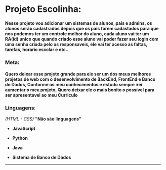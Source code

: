 # Projeto Escolinha:

#### Nesse projeto vou adicionar um sistemas de alunos, pais e admins, os alunos serão cadastrados depois que os pais forem cadastados para que nos podemos ter um controle melhor do aluno, cada aluno vai ter um RA(id) unico que quando criado esse aluno vai poder fazer seu login com uma senha criada pelo os responsaveis, ele vai ter acesso as faltas, tarefas, horario escolar e etc..

### Meta:

#### Quero deixar esse projeto grande para ele ser um dos meus melhores projetos de web com o desenvolvimento de BackEnd, FrontEnd e Banco de Dados, Conforme os meu conhecimentos e estudo sempre irei aumentar o meu projeto, Quero deixar ele o mais bonito o possível para ser apresentavel ao meu Curriculo

### Linguagens: 

*(HTML - CSS)* **"Não são linguagens"** 

- **JavaScript**

- **Python**

- **Java**

- **Sistema de Banco de Dados**

---
